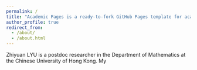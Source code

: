 ```yaml
---
permalink: /
title: "Academic Pages is a ready-to-fork GitHub Pages template for academic personal websites"
author_profile: true
redirect_from: 
  - /about/
  - /about.html
---
```

Zhiyuan LYU is a postdoc researcher in the Department of Mathematics at the Chinese University of Hong Kong. My

